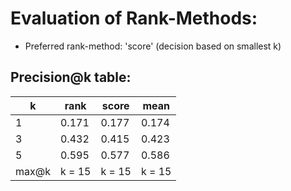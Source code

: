 # Evaluation of Rank-Methods: 
* Preferred rank-method: 'score' (decision based on smallest k) 
## Precision@k table: 
| k | rank | score | mean |
|---|---|---|---|
| 1 | 0.171 | 0.177 | 0.174 |
| 3 | 0.432 | 0.415 | 0.423 |
| 5 | 0.595 | 0.577 | 0.586 |
| max@k | k = 15 | k = 15 | k = 15 |

